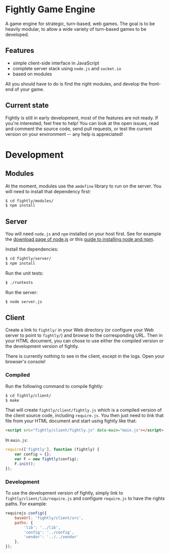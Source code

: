 # Fightly Game Engine

A game engine for strategic, turn-based, web games. The goal is to be heavily modular, to allow a wide variety of turn-based games to be developed.

## Features

* simple client-side interface in JavaScript
* complete server stack using ``node.js`` and ``socket.io``
* based on modules

All you should have to do is find the right modules, and develop the front-end of your game.

## Current state

Fightly is still in early development, most of the features are not ready. If you're interested, feel free to help! You can look at the open issues, read and comment the source code, send pull requests, or test the current version on your environment -- any help is appreciated!

# Development

## Modules

At the moment, modules use the ``amdefine`` library to run on the server. You will need to install that dependency first:
```sh
$ cd fightly/modules/
$ npm install
```

## Server

You will need ``node.js`` and ``npm`` installed on your host first. See for example the [download page of node.js](http://nodejs.org/download/) or this [guide to installing node and npm](http://joyent.com/blog/installing-node-and-npm).

Install the dependencies:
```sh
$ cd fightly/server/
$ npm install
```

Run the unit tests:
```sh
$ ./runtests
```

Run the server:
```sh
$ node server.js
```

## Client

Create a link to ``fightly/`` in your Web directory (or configure your Web server to point to ``fightly/``) and browse to the corresponding URL. Then in your HTML document, you can chose to use either the compiled version or the development version of fightly.

There is currently nothing to see in the client, except in the logs. Open your browser's console!

### Compiled

Run the following command to compile fightly:
```sh
$ cd fightly/client/
$ make
```

That will create ``fightly/client/fightly.js`` which is a compiled version of the client source code, including ``require.js``. You then just need to link that file from your HTML document and start using fightly like that:
```html
<script src="fightly/client/fightly.js" data-main="main.js"></script>
```

In ``main.js``:
```javascript
require(['fightly'], function (fightly) {
    var config = {};
    var F = new fightly(config);
    F.init();
});
```

### Development

To use the development version of fightly, simply link to ``fightly/client/lib/require.js`` and configure ``require.js`` to have the rights paths. For example:
```javascript
requirejs.config({
    baseUrl: 'fightly/client/src',
    paths: {
        'lib': '../lib',
        'config': '../config',
        'vendor': '../../vendor'
    },
});
```
